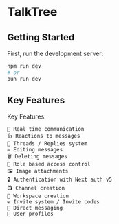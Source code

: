 # TalkTree

## Getting Started

First, run the development server:

```bash
npm run dev
# or
bun run dev
```

## Key Features

Key Features:

```
📡 Real time communication
👍 Reactions to messages
🧵 Threads / Replies system
✏️ Editing messages
🗑️ Deleting messages
🔐 Role based access control
🖼️ Image attachments
🔒 Authentication with Next auth v5
📺 Channel creation
🏢 Workspace creation
✉️ Invite system / Invite codes
💬 Direct messaging
👥 User profiles
```
